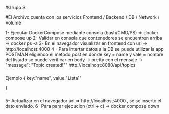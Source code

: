 #Grupo 3


#El Archivo cuenta con los servicios Frontend / Backend / DB / Network / Volume

1- Ejecutar DockerCompose mediante consola (bash/CMD/PS) => docker compose up
2- Validar en consola que contenedores se encuentren arriba => docker ps -a
3- En el navegador visualizar en frontend con url => http://localhost:4000
4 - Para intertar datos a la DB se puede utilizar la app POSTMAN eligiendo el metodo post en donde key = name y vale = nombre del listado
    se puede verificar en body -> pretty con el mensaje -> "message": "Topic created!""
    http://localhost:8080/api/topics

###
Ejemplo
{
   key:"name",
   value:"Lista1"

}
###

5- Actualizar en el navegador url => http://localhost:4000 , se se inserto el dato enviado.
6- Para parar ejecucion (ctrl + c) -> docker compose down
